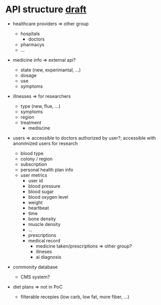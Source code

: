 # API structure <span style="text-decoration: underline">draft<span>
- healthcare providers => other group
    - hospitals
        - doctors
    - pharmacys
    - ...

- medicine info => external api?
    - state (new, experimantal, ...)
    - dosage
    - use
    - symptoms

- illnesses => for researchers
    - type (new, flue, ...)
    - symptoms
    - region
    - treatment
        - mediscine

- users => accessible to doctors authorized by user?; accessible with anonimized users for research
    - blood type
    - colony / region
    - subscription
    - personal health plan info
    - user metrics
        - user id
        - blood pressure
        - blood sugar
        - blood oxygen level
        - weight
        - heartbeat
        - time
        - bone density
        - muscle density
        - ...
        - prescriptions
        - medical record
            - medicine taken/prescriptions => other group?
            - illneses
            - ai diagnosis

- commonity database
    - CMS system?

- diet plans => not in PoC
    - filterable recepies (low carb, low fat, more fiber, ...)
